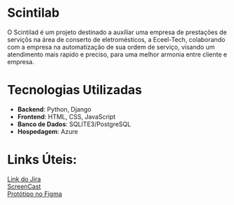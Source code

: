 # Scintilab

O Scintilad é um projeto destinado a auxíliar uma empresa de prestações de serviçõs na área de conserto de eletromésticos, a Eceel-Tech, colaborando com a empresa na automatização de sua ordem de serviço, visando um atendimento mais rapido e preciso, para uma melhor armonia entre cliente e empresa.

# Tecnologias Utilizadas
- <b>Backend</b>: Python, Django
- <b>Frontend</b>: HTML, CSS, JavaScript 
- <b>Banco de Dados</b>:  SQLITE3/PostgreSQL
- <b>Hospedagem</b>: Azure
  
# Links Úteis:
<a href="https://ec2.atlassian.net/jira/software/projects/SCIN/boards/3?atlOrigin=eyJpIjoiYTAyMjM2ZGQzMDQyNGFjMmJkMzkyOWIxNTMwNDk2ZTEiLCJwIjoiaiJ9" target="_blank">Link do Jira</a>
<br>
<a href="#" target="_blank">ScreenCast</a>
<br>
<a href="#" target="_blank">Protótipo no Figma</a>
<br>
